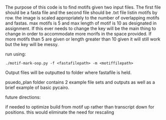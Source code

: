 The purpose of this code is to find motifs given two input files. The first file should be a fasta file and the 
second file should be .txt file listin motifs by row. the image is scaled appropriately to the number of overlapping
motifs and fastas. max motifs is 5 and max length of motif is 10 as designated in assignment. If this ever needs
to change the key will be the main thing to change in order to accommodate more morifs in the space provided. If more motifs than 5
are given or length greater than 10 given it will still work but the key will be messy.

run using:

``` ./motif-mark-oop.py -f <fastafilepath> -m <motiffilepath> ```

Output files will be outputted to folder where fastafile is held.


psuedo_plan folder contains 2 example file sets and outputs as well as a brief example of basic pycairo.


future directions:

if needed to optimize build from motif up rather than transcript down for positions. this would eliminate the need for rescaling